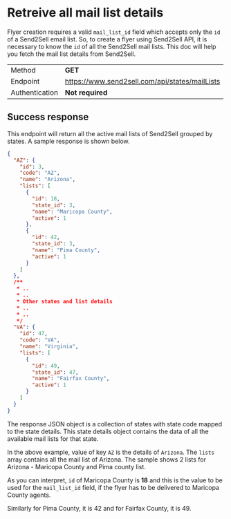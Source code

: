 # Retreive all mail list details

Flyer creation requires a valid `mail_list_id` field which accepts only the `id` of a Send2Sell email list. So, to create a flyer using Send2Sell API, it is necessary to know the `id` of all the Send2Sell mail lists. This doc will help you fetch the mail list details from Send2Sell.

|                |                                                |
| -------------- | ---------------------------------------------- |
| Method         | **GET**                                        |
| Endpoint       | https://www.send2sell.com/api/states/mailLists |
| Authentication | **Not required**                               |

## Success response

This endpoint will return all the active mail lists of Send2Sell grouped by states. A sample response is shown below.

```json
{
  "AZ": {
    "id": 3,
    "code": "AZ",
    "name": "Arizona",
    "lists": [
      {
        "id": 18,
        "state_id": 3,
        "name": "Maricopa County",
        "active": 1
      },
      {
        "id": 42,
        "state_id": 3,
        "name": "Pima County",
        "active": 1
      }
    ]
  },
  /**
   * ..
   * ..
   * Other states and list details
   * ..
   * ..
   */
  "VA": {
    "id": 47,
    "code": "VA",
    "name": "Virginia",
    "lists": [
      {
        "id": 49,
        "state_id": 47,
        "name": "Fairfax County",
        "active": 1
      }
    ]
  }
}
```

The response JSON object is a collection of states with state code mapped to the state details. This state details object contains the data of all the available mail lists for that state.

In the above example, value of key `AZ` is the details of `Arizona`. The `lists` array contains all the mail list of Arizona. The sample shows 2 lists for Arizona - Maricopa County and Pima county list.

As you can interpret, `id` of Maricopa County is **18** and this is the value to be used for the `mail_list_id` field, if the flyer has to be delivered to Maricopa County agents.

Similarly for Pima County, it is 42 and for Fairfax County, it is 49.
